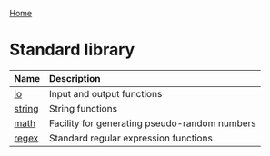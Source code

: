 [Home](https://github.com/puckowski/concert7)

# Standard library

|Name                                                                               |Description                                   |
|:----------------------------------------------------------------------------------|:---------------------------------------------|
|[io](https://puckowski.github.io/concert7/standard_library/io_library.html)         |Input and output functions                    |
|[string](https://puckowski.github.io/concert7/standard_library/string_library.html) |String functions                              |
|[math](https://puckowski.github.io/concert7/standard_library/math_library.html)     |Facility for generating pseudo-random numbers |
|[regex](https://puckowski.github.io/concert7/standard_library/regex_library.html)     |Standard regular expression functions |